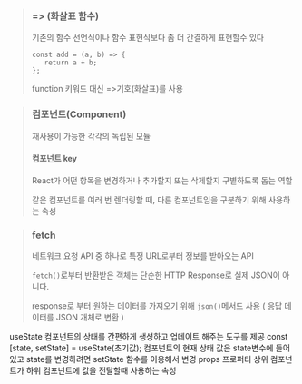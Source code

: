 > ### => (화살표 함수)
> 기존의 함수 선언식이나 함수 표현식보다 좀 더 간결하게 표현할수 있다
> ```
> const add = (a, b) => {
>    return a + b;
>};
> ``` 
> function 키워드 대신 =>기호(화살표)를 사용

> ### 컴포넌트(Component) 
> 재사용이 가능한 각각의 독립된 모듈
> #### 컴포넌트 key
> React가 어떤 항목을 변경하거나 추가할지 또는 삭제할지 구별하도록 돕는 역할
> 
> 같은 컴포넌트를 여러 번 렌더링할 때, 다른 컴포넌트임을 구분하기 위해 사용하는 속성

> ### fetch
> 네트워크 요청 API 중 하나로 특정 URL로부터 정보를 받아오는 API
> 
> `fetch()`로부터 반환받은 객체는 단순한 HTTP Response로 실제 JSON이 아니다.
> 
> response로 부터 원하는 데이터를 가져오기 위해 `json()`메서드 사용 ( 응답 데이터를 JSON 개체로 변환 ) 

 useState
컴포넌트의 상태를 간편하게 생성하고 업데이트 해주는 도구를 제공
const [state, setState] = useState(초기값);
컴포넌트의 현재 상태 값은 state변수에 들어있고 state를 변경하려면 setState 함수를 이용해서 변경
props
프로퍼티
상위 컴포넌트가 하위 컴포넌트에 값을 전달할때 사용하는 속성
